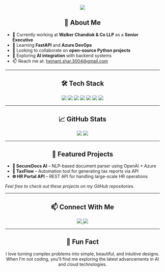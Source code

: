 <!-- Dark-Themed Animated Header -->
<p align="center">
  <img src="https://capsule-render.vercel.app/api?type=waving&height=200&section=header&text=Hi%20there%20👋,%20I'm%20Hemant%20Sharma&fontSize=40&fontColor=ffffff&desc=Backend%20Developer%20|%20AI%20Enthusiast%20|%20Cloud%20Explorer&descAlign=50&descAlignY=60&descSize=20&animation=fadeIn&color=0e1111" />
</p>

<!-- 🚀 About Me -->
<h2 align="center">🚀 About Me</h2>
<ul>
  <li>🔭 Currently working at <strong>Walker Chandiok & Co LLP</strong> as a <strong>Senior Executive</strong></li>
  <li>🌱 Learning <strong>FastAPI</strong> and <strong>Azure DevOps</strong></li>
  <li>👯 Looking to collaborate on <strong>open-source Python projects</strong></li>
  <li>🧠 Exploring <strong>AI integration</strong> with backend systems</li>
  <li>📫 Reach me at: <a href="mailto:hemant.shar.3004@gmail.com">hemant.shar.3004@gmail.com</a></li>
</ul>

---

<!-- 🛠️ Tech Stack -->
<h2 align="center">🛠️ Tech Stack</h2>
<p align="center">
  <img src="https://img.shields.io/badge/Python-3776AB?style=for-the-badge&logo=python&logoColor=white" />
  <img src="https://img.shields.io/badge/Django-092E20?style=for-the-badge&logo=django&logoColor=white" />
  <img src="https://img.shields.io/badge/FastAPI-009688?style=for-the-badge&logo=fastapi&logoColor=white" />
  <img src="https://img.shields.io/badge/Azure-0078D4?style=for-the-badge&logo=microsoft-azure&logoColor=white" />
  <img src="https://img.shields.io/badge/Git-F05032?style=for-the-badge&logo=git&logoColor=white" />
  <img src="https://img.shields.io/badge/Postman-FF6C37?style=for-the-badge&logo=postman&logoColor=white" />
  <img src="https://img.shields.io/badge/VS_Code-007ACC?style=for-the-badge&logo=visual-studio-code&logoColor=white" />
</p>

---

<!-- 📈 GitHub Stats -->
<h2 align="center">📈 GitHub Stats</h2>
<p align="center">
  <img src="https://github-readme-stats.vercel.app/api?username=hemuush&show_icons=true&theme=tokyonight" />
  <img src="https://github-readme-stats.vercel.app/api/top-langs/?username=hemuush&layout=compact&theme=tokyonight" />
</p>

---

<!-- 📌 Featured Projects -->
<h2 align="center">📌 Featured Projects</h2>
<ul>
  <li><strong>🔐 SecureDocs AI</strong> – NLP-based document parser using OpenAI + Azure</li>
  <li><strong>🧾 TaxFlow</strong> – Automation tool for generating tax reports via API</li>
  <li><strong>🌐 HR Portal API</strong> – REST API for handling large-scale HR operations</li>
</ul>

*Feel free to check out these projects on my GitHub repositories.*

---

<!-- 📫 Connect With Me -->
<h2 align="center">📫 Connect With Me</h2>
<p align="center">
  <a href="https://linkedin.com/in/hemuush">
    <img src="https://img.shields.io/badge/LinkedIn-blue?style=for-the-badge&logo=linkedin&logoColor=white" />
  </a>
  <a href="mailto:hemant.shar.3004@gmail.com">
    <img src="https://img.shields.io/badge/Gmail-D14836?style=for-the-badge&logo=gmail&logoColor=white" />
  </a>
</p>

---

<!-- 🤖 Fun Fact -->
<h2 align="center">🤖 Fun Fact</h2>
<p align="center">
  I love turning complex problems into simple, beautiful, and intuitive designs. When I'm not coding, you'll find me exploring the latest advancements in AI and cloud technologies.
</p>
